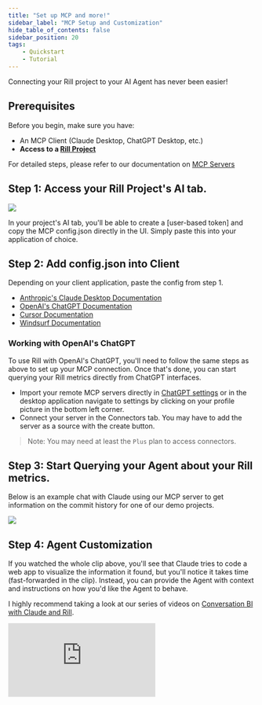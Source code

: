```yaml
---
title: "Set up MCP and more!"
sidebar_label: "MCP Setup and Customization"
hide_table_of_contents: false
sidebar_position: 20
tags:
    - Quickstart
    - Tutorial
---
```


Connecting your Rill project to your AI Agent has never been easier! 

## Prerequisites

Before you begin, make sure you have:

- An MCP Client (Claude Desktop, ChatGPT Desktop, etc.)
- **Access to a [Rill Project](https://ui.rilldata.com/)** 

For detailed steps, please refer to our documentation on [MCP Servers](/explore/mcp)

## Step 1: Access your Rill Project's AI tab.

<img src='/img/explore/mcp/project-ai.png' class='rounded-gif'/>
<br />

In your project's AI tab, you'll be able to create a [user-based token] and copy the MCP config.json directly in the UI. Simply paste this into your application of choice.



## Step 2: Add config.json into Client 
Depending on your client application, paste the config from step 1.

- [Anthropic's Claude Desktop Documentation](https://modelcontextprotocol.io/quickstart/user)
- [OpenAI's ChatGPT Documentation](https://platform.openai.com/docs/guides/tools-remote-mcp#page-top)
- [Cursor Documentation](https://docs.cursor.com/context/model-context-protocol)
- [Windsurf Documentation](https://docs.windsurf.com/windsurf/cascade/mcp)

### Working with OpenAI's ChatGPT

To use Rill with OpenAI's ChatGPT, you'll need to follow the same steps as above to set up your MCP connection. Once that's done, you can start querying your Rill metrics directly from ChatGPT interfaces.

- Import your remote MCP servers directly in [ChatGPT settings](https://chatgpt.com/#settings) or in the desktop application navigate to settings by clicking on your profile picture in the bottom left corner.
- Connect your server in the Connectors tab. You may have to add the server as a source with the create button.

> Note: You may need at least the `Plus` plan to access connectors.

## Step 3: Start Querying your Agent about your Rill metrics.

Below is an example chat with Claude using our MCP server to get information on the commit history for one of our demo projects.

<img src='/img/explore/mcp/mcp-main.gif' class='rounded-gif'/>
<br />



## Step 4: Agent Customization
If you watched the whole clip above, you'll see that Claude tries to code a web app to visualize the information it found, but you'll notice it takes time (fast-forwarded in the clip). Instead, you can provide the Agent with context and instructions on how you'd like the Agent to behave. 

I highly recommend taking a look at our series of videos on [Conversation BI with Claude and Rill](https://www.youtube.com/playlist?list=PL_ZoDsg2yFKjSeetRNHbdI4GzmVn-XbBT).

<div style={{ 
  position: "relative", 
  width: "100%", 
  paddingTop: "56.25%", 
  borderRadius: "15px",  /* Softer corners */
  boxShadow: "0px 4px 15px rgba(0, 0, 0, 0.2)"  /* Shadow effect */
}}>
  <iframe credentialless="true"
    src="https://www.youtube.com/embed/3xBCOY6rnsM?si=uvhUe11-at9c5bUh"
    frameBorder="0"
    allow="accelerometer; autoplay; clipboard-write; encrypted-media; gyroscope; picture-in-picture; web-share"
    allowFullScreen
    style={{
      position: "absolute",
      top: 0,
      left: 0,
      width: "100%",
      height: "100%",
      borderRadius: "10px", 
    }}
  ></iframe>
</div>
